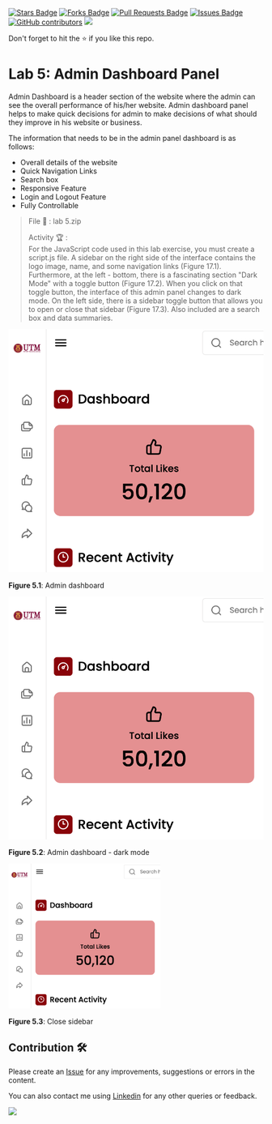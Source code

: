 <a href="https://github.com/drshahizan/learn-php/stargazers"><img src="https://img.shields.io/github/stars/drshahizan/learn-php" alt="Stars Badge"/></a>
<a href="https://github.com/drshahizan/learn-php/network/members"><img src="https://img.shields.io/github/forks/drshahizan/learn-php" alt="Forks Badge"/></a>
<a href="https://github.com/drshahizan/learn-php/pulls"><img src="https://img.shields.io/github/issues-pr/drshahizan/learn-php" alt="Pull Requests Badge"/></a>
<a href="https://github.com/drshahizan/learn-php/issues"><img src="https://img.shields.io/github/issues/drshahizan/learn-php" alt="Issues Badge"/></a>
<a href="https://github.com/drshahizan/learn-php/graphs/contributors"><img alt="GitHub contributors" src="https://img.shields.io/github/contributors/drshahizan/learn-php?color=2b9348"></a>
![](https://visitor-badge.glitch.me/badge?page_id=drshahizan/learn-php)

Don't forget to hit the :star: if you like this repo.

# Lab 5: Admin Dashboard Panel

Admin Dashboard is a header section of the website where the admin can see the overall performance of his/her website. Admin dashboard panel helps to make quick decisions for admin to make decisions of what should they improve in his website or business.

The information that needs to be in the admin panel dashboard is as follows: 
- Overall details of the website
- Quick Navigation Links
- Search box
- Responsive Feature
- Login and Logout Feature
- Fully Controllable

> File 📁 : lab 5.zip
> 
> Activity 🏆 :<br>
> For the JavaScript code used in this lab exercise, you must create a script.js file. A sidebar on the right side of the interface contains the logo image, name, and some navigation links (Figure 17.1). Furthermore, at the left - bottom, there is a fascinating section "Dark Mode" with a toggle button (Figure 17.2). When you click on that toggle button, the interface of this admin panel changes to dark mode. On the left side, there is a sidebar toggle button that allows you to open or close that sidebar (Figure 17.3). Also included are a search box and data summaries.
> 

<img src="./download/l5int-c.png" width="600" />

**Figure 5.1**: Admin dashboard

<img src="./download/l5int-c.png" width="600" />

**Figure 5.2**: Admin dashboard - dark mode

<img src="./download/l5int-c.png" width="300" />

**Figure 5.3**: Close sidebar


## Contribution 🛠️
Please create an [Issue](https://github.com/drshahizan/learn-php/issues) for any improvements, suggestions or errors in the content.

You can also contact me using [Linkedin](https://www.linkedin.com/in/drshahizan/) for any other queries or feedback.

![](https://visitor-badge.glitch.me/badge?page_id=drshahizan)
